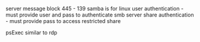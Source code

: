 server message block 445 - 139
samba is for linux 
user authentication - must provide user and pass to authenticate smb server
share authentication - must provide pass to access restricted share 

psExec similar to rdp 
